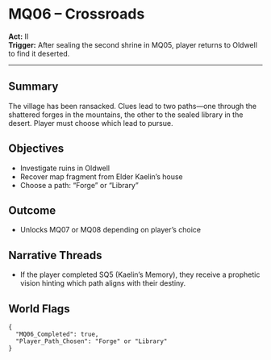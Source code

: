 # MQ06 – Crossroads

**Act:** II  
**Trigger:** After sealing the second shrine in MQ05, player returns to Oldwell to find it deserted.

---

## Summary
The village has been ransacked. Clues lead to two paths—one through the shattered forges in the mountains, the other to the sealed library in the desert. Player must choose which lead to pursue.

## Objectives
- Investigate ruins in Oldwell
- Recover map fragment from Elder Kaelin’s house
- Choose a path: “Forge” or “Library”

## Outcome
- Unlocks MQ07 or MQ08 depending on player’s choice

## Narrative Threads
- If the player completed SQ5 (Kaelin’s Memory), they receive a prophetic vision hinting which path aligns with their destiny.

## World Flags
```
{
  "MQ06_Completed": true,
  "Player_Path_Chosen": "Forge" or "Library"
}
```
